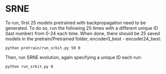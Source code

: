 # SRNE

To run, first 25 models pretrained with backpropagation need to be generated. To do so, run the following 25 times with a different unique ID (last number) from 0-24 each time. When done, there should be 25 saved models in the pretrain/Pretrained folder, encoder0_best - encoder24_best:

```
python pretrain/run_srkit.py 50 0
```

Then, run SRNE evolution, again specifying a unique ID each run:
```
python run_srkit.py 0
```
